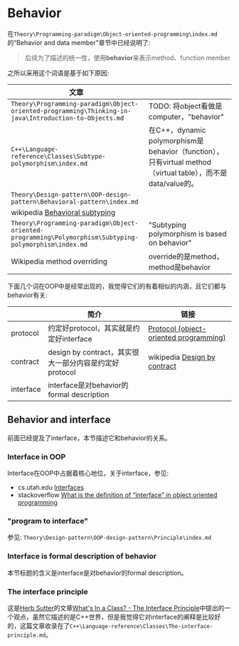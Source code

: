 # Behavior

在`Theory\Programming-paradigm\Object-oriented-programming\index.md`的“Behavior and data member”章节中已经说明了:

> 后续为了描述的统一性，使用**behavior**来表示method、function member

之所以采用这个词语是基于如下原因:

| 文章                                                         |                                                              |
| ------------------------------------------------------------ | ------------------------------------------------------------ |
| `Theory\Programming-paradigm\Object-oriented-programming\Thinking-in-java\Introduction-to-Objects.md` | TODO: 将object看做是computer，"behavior"                     |
| `C++\Language-reference\Classes\Subtype-polymorphism\index.md` | 在C++，dynamic polymorphism是behavior（function），只有virtual method（virtual table），而不是data/value的。 |
| `Theory\Design-pattern\OOP-design-pattern\Behavioral-pattern\index.md` |                                                              |
| wikipedia [Behavioral subtyping](https://en.wikipedia.org/wiki/Behavioral_subtyping) |                                                              |
| `Theory\Programming-paradigm\Object-oriented-programming\Polymorphism\Subtyping-polymorphism\index.md` | "Subtyping polymorphism is based on behavior"                |
| Wikipedia method overriding                                  | override的是method，method是behavior                         |

下面几个词在OOP中是经常出现的，我觉得它们的有着相似的内涵，且它们都与behavior有关:

|           | 简介                                                   | 链接                                                         |
| --------- | ------------------------------------------------------ | ------------------------------------------------------------ |
| protocol  | 约定好protocol，其实就是约定好interface                | [Protocol (object-oriented programming)](https://en.wikipedia.org/wiki/Protocol_(object-oriented_programming)) |
| contract  | design by contract，其实很大一部分内容是约定好protocol | wikipedia [Design by contract](https://en.wikipedia.org/wiki/Design_by_contract) <br> |
| interface | interface是对behavior的formal description              |                                                              |



## Behavior and interface

前面已经提及了interface，本节描述它和behavior的关系。

### Interface in OOP

Interface在OOP中占据着核心地位，关于interface，参见:

- cs.utah.edu [Interfaces](https://www.cs.utah.edu/~germain/PPS/Topics/interfaces.html) 
- stackoverflow [What is the definition of “interface” in object oriented programming](https://stackoverflow.com/questions/2866987/what-is-the-definition-of-interface-in-object-oriented-programming)

### "program to interface" 

参见: `Theory\Design-pattern\OOP-design-pattern\Principle\index.md`



### Interface is formal description of behavior

本节标题的含义是interface是对behavior的formal description。



### The interface principle

这是[Herb Sutter](http://en.wikipedia.org/wiki/Herb_Sutter)的文章[What's In a Class? - The Interface Principle](http://www.gotw.ca/publications/mill02.htm)中提出的一个观点，虽然它描述的是C++世界，但是我觉得它对interface的阐释是比较好的，这篇文章收录在了`C++\Language-reference\Classes\The-interface-principle.md`。
